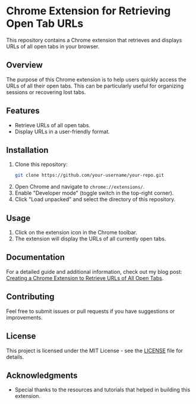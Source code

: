# Chrome Extension for Retrieving Open Tab URLs

This repository contains a Chrome extension that retrieves and displays URLs of all open tabs in your browser.

## Overview

The purpose of this Chrome extension is to help users quickly access the URLs of all their open tabs. This can be particularly useful for organizing sessions or recovering lost tabs.

## Features

- Retrieve URLs of all open tabs.
- Display URLs in a user-friendly format.

## Installation

1. Clone this repository:
    ```bash
    git clone https://github.com/your-username/your-repo.git
    ```
2. Open Chrome and navigate to `chrome://extensions/`.
3. Enable "Developer mode" (toggle switch in the top-right corner).
4. Click "Load unpacked" and select the directory of this repository.

## Usage

1. Click on the extension icon in the Chrome toolbar.
2. The extension will display the URLs of all currently open tabs.

## Documentation

For a detailed guide and additional information, check out my blog post: [Creating a Chrome Extension to Retrieve URLs of All Open Tabs](https://your-blog-link.com).

## Contributing

Feel free to submit issues or pull requests if you have suggestions or improvements.

## License

This project is licensed under the MIT License - see the [LICENSE](LICENSE) file for details.

## Acknowledgments

- Special thanks to the resources and tutorials that helped in building this extension.
